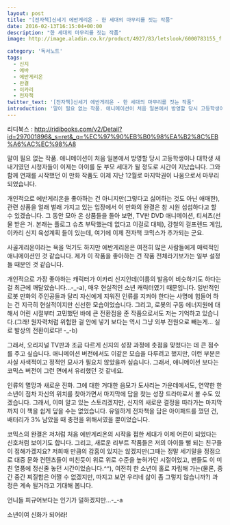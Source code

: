 ```yaml
---
layout: post
title: "[전자책]신세기 에반게리온 - 한 세대의 마무리를 짓는 작품"
date: 2016-02-13T16:15:04+00:00
description: "한 세대의 마무리를 짓는 작품"
image: http://image.aladin.co.kr/product/4927/83/letslook/6000783155_f.jpg

category: '독서노트'  
tags: 
  - 신지
  - 에바
  - 에반게리온
  - 완결
  - 이카리
  - 전자책
twitter_text: '[전자책]신세기 에반게리온 - 한 세대의 마무리를 짓는 작품'
introduction: '말이 필요 없는 작품. 애니메이션이 처음 일본에서 방영할 당시 고등학생이나 대학생 새내기였던 시청자들이 이제는 아이를 둔 부모 세대가 될 정도로 시간이 지났습니다.'
---
```


리디북스 : <http://ridibooks.com/v2/Detail?id=297001896&_s=ret&_q=%EC%97%90%EB%B0%98%EA%B2%8C%EB%A6%AC%EC%98%A8>

말이 필요 없는 작품. 애니메이션이 처음 일본에서 방영할 당시 고등학생이나 대학생 새내기였던 시청자들이 이제는 아이를 둔 부모 세대가 될 정도로 시간이 지났습니다. 그와 함께 연재를 시작했던 이 만화 작품도 이제 지난 12월로 마지막권이 나옴으로서 마무리 되었습니다.

개인적으로 에반게리온을 좋아하는 건 아니지만(그렇다고 싫어하는 것도 아닌 애매한), 관련 상품을 얼래 벌래 가지고 있는 입장에서 이 만화의 완결은 참 시원 섭섭하다고 할 수 있겠습니다. 그 동안 모아 온 상품들을 돌아 보면, TV판 DVD 애니메이션, 티셔츠(선물 받은 거. 본래는 플로그 슈츠 부탁했는데 없다고 이걸로 대체), 강철의 걸프렌드 게임, 이카리 신지 육성계획 들이 있는데, 여기에 이제 전자책 코믹스가 추가되는 군요.

사골게리온이라는 욕을 먹기도 하지만 에반게리온은 여전히 많은 사람들에게 매력적인 애니메이션인 것 같습니다. 제가 이 작품을 좋아하는 건 작품 전체라기보가는 일부 설정들 때문인 것 같습니다. 

개인적으로 가장 좋아하는 캐릭터가 이카리 신지인데(이름의 발음이 비슷하기도 하다는 걸 최근에 깨달았습니다&#8230;-\_-a), 매우 현실적인 소년 캐릭터였기 때문입니다. 일반적인 로봇 만화의 주인공들과 달리 자신에게 지워진 인류를 지켜야 한다는 사명에 힘들어 하는 건 지극히 현실적이지만 신선한 모습이었습니다. 그리고, 로봇의 구동 에너지원에 대해서 어린 시절부터 고민했던 바에 큰 전환점을 준 작품으로서도 저는 기억하고 있습니다.(그래! 원자력처럼 위험한 걸 안에 넣기 보다는 역시 그냥 외부 전원으로 빼는게&#8230; 실로 발상의 전환이로다! -\_-b)

그래서, 오리지널 TV판과 조금 다르게 신지의 성장 과정에 촛점을 맞첬다는 데 큰 점수를 주고 싶습니다. 애니메이션 버전에서도 이같은 모습을 다루려고 했지만, 이런 부분은 사실 사색적이고 정적인 묘사가 필요치 않았을까 싶습니다. 그래서, 애니메이션 보다는 코믹스 버전이 그런 면에서 유리했던 것 같네요.

인류의 멸망과 새로운 진화. 그에 대한 거대한 음모가 도사리는 가운데에서도, 연약한 한 소년이 점차 자신의 위치를 찾아가면서 마지막에 답을 찾는 성장 드라마로서 볼 수도 있겠습니다. 그래서, 이미 알고 있는 스토리겠지만, 신지의 새로운 결정을 따라가는 마지막까지 이 책을 쉽게 덮을 수는 없었습니다. 유일하게 전자책을 담은 아이패드를 껐던 건, 배터리가 3% 남았을 때 충전을 위해서였을 뿐이었습니다. 

코믹스의 완결은 저처럼 처음 에반게리온의 시작을 접한 세대가 이제 어른이 되었다는 신호처럼 보이기도 합니다. 그리고, 새로운 리부트 작품들은 저의 아이들 뻘 되는 친구들이 접해가겠지요? 저희때 만큼의 감흠이 있지는 않겠지만(그때는 정말 세기말을 정점으로 대중 문화 컨텐츠들이 미친듯이 위로 위로 수준을 높혀가던 시절이었고, 팬들도 이 미친 열풍에 정신줄 놓던 시간이었습니다.^^), 여전히 한 소년이 홀로 자립해 가는(물론, 중간 중간 찌질함은 어쩔 수 없겠지만, 따지고 보면 우리네 삶이 좀 그렇지 않습니까?) 과정은 계속 될거라고 기대해 봅니다. 

언니들 피규어보다는 인기가 덜하겠지만&#8230;-_-a
  
소년이여 신화가 되어라!
